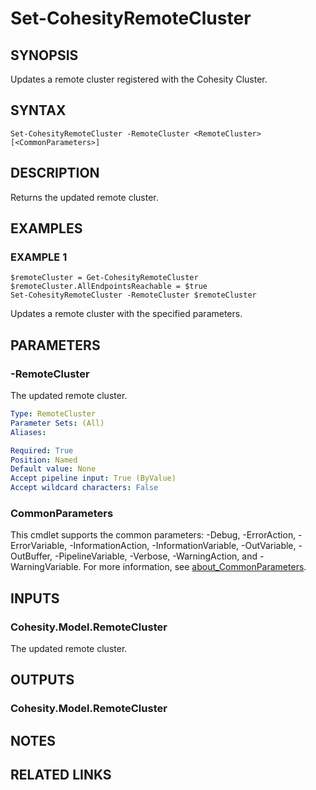 # Set-CohesityRemoteCluster

## SYNOPSIS
Updates a remote cluster registered with the Cohesity Cluster.

## SYNTAX

```
Set-CohesityRemoteCluster -RemoteCluster <RemoteCluster> [<CommonParameters>]
```

## DESCRIPTION
Returns the updated remote cluster.

## EXAMPLES

### EXAMPLE 1
```
$remoteCluster = Get-CohesityRemoteCluster
$remoteCluster.AllEndpointsReachable = $true
Set-CohesityRemoteCluster -RemoteCluster $remoteCluster
```

Updates a remote cluster with the specified parameters.

## PARAMETERS

### -RemoteCluster
The updated remote cluster.

```yaml
Type: RemoteCluster
Parameter Sets: (All)
Aliases:

Required: True
Position: Named
Default value: None
Accept pipeline input: True (ByValue)
Accept wildcard characters: False
```

### CommonParameters
This cmdlet supports the common parameters: -Debug, -ErrorAction, -ErrorVariable, -InformationAction, -InformationVariable, -OutVariable, -OutBuffer, -PipelineVariable, -Verbose, -WarningAction, and -WarningVariable. For more information, see [about_CommonParameters](http://go.microsoft.com/fwlink/?LinkID=113216).

## INPUTS

### Cohesity.Model.RemoteCluster
The updated remote cluster.

## OUTPUTS

### Cohesity.Model.RemoteCluster
## NOTES

## RELATED LINKS
